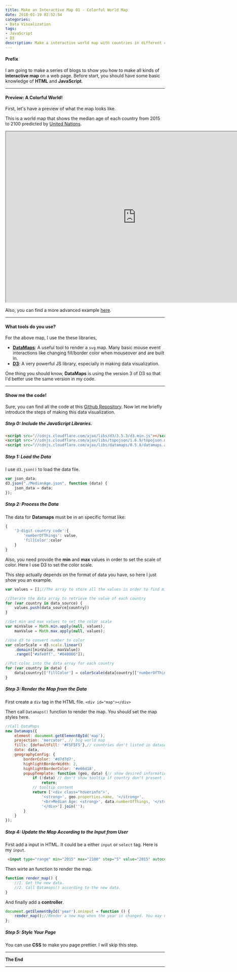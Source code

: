 ```yaml
---
title: Make an Interactive Map 01 - Colorful World Map
date: 2018-01-19 02:52:54
categories:
- Data Visualization
tags:
- JavaScript
- D3
description: Make a interactive world map with countries in different colors based on the data.
---
```


#### Prefix
I am going to make a series of blogs to show you how to make all kinds of **interactive map** on a web page. Before start, you should have some basic knowledge of **HTML** and **JavaScript**.

---
#### Preview: A Colorful World!
First, let's have a preview of what the map looks like. 

This is a world map that shows the median age of each country from 2015 to 2100 predicted by [United Nations](https://esa.un.org/unpd/wpp/Download/Standard/Population/).

<iframe width="820" height="540" src="https://brucehenry.github.io/blog-webpage/interactive-map/01/basic-datamaps.html">You browser does not support iframe tag, <a href="https://brucehenry.github.io/blog-webpage/interactive-map/01/basic-datamaps.html" target="_blank">click here to visit</a>.</iframe>

Also, you can find a more advanced example [here](https://brucehenry.github.io/WorldPopulationData/).

---
#### What tools do you use?
For the above map, I use the these libraries,
- [**DataMaps**](http://datamaps.github.io/): A useful tool to render a `svg` map. Many basic mouse event interactions like changing fill/border color when mouseover and are built in. 
- [**D3**](https://d3js.org/): A very powerful JS library, especially in making data visualization.

One thing you should know, **DataMaps** is using the version 3 of D3 so that I'd better use the same version in my code.

---
#### Show me the code! 
Sure, you can find all the code at this [Github Repository](https://github.com/BruceHenry/blog-webpage/tree/master/interactive-map/01). Now let me briefly introduce the steps of making this data visualization. 
 
##### Step 0: Include the JavaScript Libraries.
```html
<script src="//cdnjs.cloudflare.com/ajax/libs/d3/3.5.3/d3.min.js"></script>
<script src="//cdnjs.cloudflare.com/ajax/libs/topojson/1.6.9/topojson.min.js"></script>
<script src="//cdnjs.cloudflare.com/ajax/libs/datamaps/0.5.8/datamaps.all.js"></script>
```

##### Step 1: Load the Data
I use `d3.json()` to load the data file.
```javascript
var json_data;
d3.json("./MedianAge.json", function (data) {
    json_data = data;
});
```
##### Step 2: Process the Data
The data for **Datamaps** must be in an specific format like: 
```javascript
{
    '3-digit country code':{
        'numberOfThings': value,
        'fillColor':color
    }
}
```

Also, you need provide the **min** and **max** values in order to set the scale of color. Here I use D3 to set the color scale.

This step actually depends on the format of data you have, so here I just show you an example.
```javascript
var values = [];//The array to store all the values in order to find min and max

//Iterate the data array to retrieve the value of each country
for (var country in data_source) {
    values.push(data_source[country])
}

//Get min and max values to set the color scale
var minValue = Math.min.apply(null, values),
    maxValue = Math.max.apply(null, values);

//Use d3 to convert number to color
var colorScale = d3.scale.linear()
    .domain([minValue, maxValue])
    .range(["#afe0ff", "#040066"]);

//Put color into the data array for each country
for (var country in data) {
    data[country]['fillColor'] = colorScale(data[country]['numberOfThings'])
}
```

##### Step 3: Render the Map from the Data
First create a `div` tag in the HTML file. `<div id="map"></div>` 

Then call `Datamaps()` function to render the map. You should set the map styles here. 
```javascript
//Call DataMaps
new Datamaps({
    element: document.getElementById('map'),
    projection: 'mercator', // big world map
    fills: {defaultFill: '#F5F5F5'},// countries don't listed in dataset will be painted with this color
    data: data,
    geographyConfig: {
        borderColor: '#d7d7d7',
        highlightBorderWidth: 2,
        highlightBorderColor: '#e66d18',
        popupTemplate: function (geo, data) {// show desired information in tooltip
            if (!data) // don't show tooltip if country don't present in dataset
                return;
            // tooltip content
            return ['<div class="hoverinfo">',
                '<strong>', geo.properties.name, '</strong>',
                '<br>Median Age: <strong>', data.numberOfThings, '</strong>',
                '</div>'].join('');
        }
    }
});
```

##### Step 4: Update the Map According to the Input from User 
First add a input in HTML. It could be a either `input` or `select` tag. Here is my `input`.
```html
 <input type="range" min="2015" max="2100" step="5" value="2015" autocomplete="off" id="year"/>
```
Then wirte an function to render the map. 
```javascript
function render_map() {
    //1. Get the new data.
    //2. Call Datamaps() according to the new data.
}
```

And finally add a **controller**.
```javascript
document.getElementById('year').oninput = function () {
    render_map();//Render a new map when the year is changed. You may need to remove the previous map.
};
```
##### Step 5: Style Your Page
You can use **CSS** to make you page prettier. I will skip this step.

***
**The End**

***